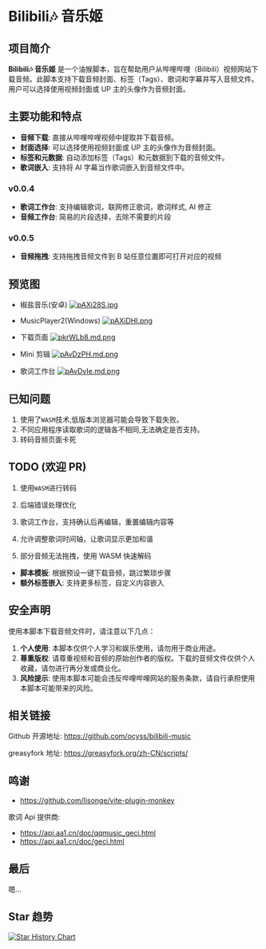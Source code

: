 # Bilibili🎶 音乐姬

## 项目简介

**Bilibili🎶 音乐姬** 是一个油猴脚本，旨在帮助用户从哔哩哔哩（Bilibili）视频网站下载音频。此脚本支持下载音频封面、标签（Tags）、歌词和字幕并写入音频文件。用户可以选择使用视频封面或 UP 主的头像作为音频封面。

## 主要功能和特点

- **音频下载**: 直接从哔哩哔哩视频中提取并下载音频。
- **封面选择**: 可以选择使用视频封面或 UP 主的头像作为音频封面。
- **标签和元数据**: 自动添加标签（Tags）和元数据到下载的音频文件。
- **歌词嵌入**: 支持将 AI 字幕当作歌词嵌入到音频文件中。

### v0.0.4

- **歌词工作台**: 支持编辑歌词，联网修正歌词，歌词样式, AI 修正
- **音频工作台**: 简易的片段选择，去除不需要的片段

### v0.0.5

- **音频拖拽**: 支持拖拽音频文件到 B 站任意位置即可打开对应的视频

## 预览图

- 椒盐音乐(安卓)
  [![pAXi28S.jpg](https://s21.ax1x.com/2024/12/21/pAXi28S.jpg)](https://imgse.com/i/pAXi28S)

- MusicPlayer2(Windows)
  [![pAXiDHI.png](https://s21.ax1x.com/2024/12/21/pAXiDHI.png)](https://imgse.com/i/pAXiDHI)

- 下载页面
  [![pkrWLb8.md.png](https://s21.ax1x.com/2024/06/23/pkrWLb8.md.png)](https://imgse.com/i/pkrWLb8)

- Mini 剪辑
  [![pAvDzPH.md.png](https://s21.ax1x.com/2024/12/27/pAvDzPH.md.png)](https://imgse.com/i/pAvDzPH)

- 歌词工作台
  [![pAvDvIe.md.png](https://s21.ax1x.com/2024/12/27/pAvDvIe.md.png)](https://imgse.com/i/pAvDvIe)

## 已知问题

1. 使用了`WASM`技术,低版本浏览器可能会导致下载失败。
2. 不同应用程序读取歌词的逻辑各不相同,无法确定是否支持。
3. 转码音频页面卡死

## TODO (欢迎 PR)

1. 使用`WASM`进行转码
2. 后端错误处理优化
3. 歌词工作台，支持确认后再编辑，重置编辑内容等
4. 允许调整歌词时间轴，让歌词显示更加和谐

5. 部分音频无法拖拽，使用 WASM 快速解码

- **脚本模板**: 根据预设一键下载音频，跳过繁琐步骤
- **额外标签嵌入**: 支持更多标签，自定义内容嵌入

## 安全声明

使用本脚本下载音频文件时，请注意以下几点：

1. **个人使用**: 本脚本仅供个人学习和娱乐使用，请勿用于商业用途。
2. **尊重版权**: 请尊重视频和音频的原始创作者的版权。下载的音频文件仅供个人收藏，请勿进行再分发或商业化。
3. **风险提示**: 使用本脚本可能会违反哔哩哔哩网站的服务条款，请自行承担使用本脚本可能带来的风险。

## 相关链接

Github 开源地址: <https://github.com/ocyss/bilibili-music>

greasyfork 地址: <https://greasyfork.org/zh-CN/scripts/>

## 鸣谢

- <https://github.com/lisonge/vite-plugin-monkey>

歌词 Api 提供商:

- <https://api.aa1.cn/doc/qqmusic_geci.html>
- <https://api.aa1.cn/doc/geci.html>

## 最后

嗯...

## Star 趋势

<a href="https://star-history.com/#ocyss/bilibili-music&Date">
 <picture>
   <source media="(prefers-color-scheme: dark)" srcset="https://api.star-history.com/svg?repos=ocyss/bilibili-music&type=Date&theme=dark" />
   <source media="(prefers-color-scheme: light)" srcset="https://api.star-history.com/svg?repos=ocyss/bilibili-music&type=Date" />
   <img alt="Star History Chart" src="https://api.star-history.com/svg?repos=ocyss/bilibili-music&type=Date" />
 </picture>
</a>
